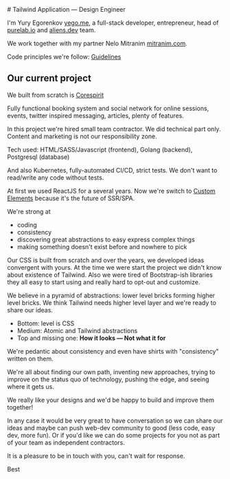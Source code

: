 <div class="limit-width fancy-typography">
# Tailwind Application — Design Engineer

I'm Yury Egorenkov [yego.me](https://yego.me), a full-stack developer, entrepreneur, head of [purelab.io](https://purelab.io) and [aliens.dev](https://aliens.dev) team.

We work together with my partner Nelo Mitranim [mitranim.com](https://mitranim.com).

Code principles we're follow: [Guidelines](https://github.com/purelabio/guideline/blob/main/general.md)

## Our current project

We built from scratch is [Corespirit](https://corespirit.com)

Fully functional booking system and social network for online sessions, events, twitter inspired messaging, articles, plenty of features.

In this project we're hired small team contractor. We did technical part only. Content and marketing is not our responsibility zone.

Tech used: HTML/SASS/Javascript (frontend), Golang (backend), Postgresql (database)

And also Kubernetes, fully-automated CI/CD, strict tests. We don't want to read/write any code without tests.

At first we used ReactJS for a several years. Now we're switch to [Custom Elements](https://developer.mozilla.org/en-US/docs/Web/API/Web_components/Using_custom_elements) because it's the future of SSR/SPA.

We're strong at

  * coding
  * consistency
  * discovering great abstractions to easy express complex things
  * making something doesn't exist before and nowhere to pick

Our CSS is built from scratch and over the years, we developed ideas convergent with yours. At the time we were start the project we didn't know about existence of Tailwind. Also we were tired of Bootstrap-ish libraries they all easy to start using and really hard to opt-out and customize.

We believe in a pyramid of abstractions: lower level bricks forming higher level bricks. We think Tailwind needs higher level layer and we're ready to share our ideas.

  * Bottom: level is CSS
  * Medium: Atomic and Tailwind abstractions
  * Top and missing one: **How it looks — Not what it for**

We're pedantic about consistency and even have shirts with "consistency" written on them.

We're all about finding our own path, inventing new approaches, trying to improve on the status quo of technology, pushing the edge, and seeing where it gets us.

We really like your designs and we'd be happy to build and improve them together!

In any case it would be very great to have conversation so we can share our ideas and maybe can push web-dev community to good (less code, easy dev, more fun). Or if you'd like we can do some projects for you not as part of your team as independent contractors.

It is a pleasure to be in touch with you, can't wait for response.

Best

</div>